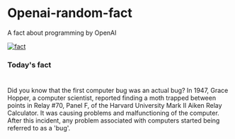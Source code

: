
# Openai-random-fact
 A fact about programming by OpenAI

[![fact](https://github.com/MarioVidoni/openai-daily-fact/actions/workflows/main.yml/badge.svg)](https://github.com/MarioVidoni/openai-daily-fact/actions/workflows/main.yml)

### Today's fact
# 
Did you know that the first computer bug was an actual bug? In 1947, Grace Hopper, a computer scientist, reported finding a moth trapped between points in Relay #70, Panel F, of the Harvard University Mark II Aiken Relay Calculator. It was causing problems and malfunctioning of the computer. After this incident, any problem associated with computers started being referred to as a 'bug'.